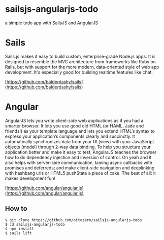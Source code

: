 sailsjs-angularjs-todo
======

a simple todo app with SailsJS and AngularJS

# Sails

Sails.js makes it easy to build custom, enterprise-grade Node.js apps. It is designed to resemble the MVC architecture from frameworks like Ruby on Rails, but with support for the more modern, data-oriented style of web app development. It's especially good for building realtime features like chat.

[https://github.com/balderdashy/sails](https://github.com/balderdashy/sails)

# Angular

AngularJS lets you write client-side web applications as if you had a smarter browser. It lets you use good old HTML (or HAML, Jade and friends!) as your template language and lets you extend HTML’s syntax to express your application’s components clearly and succinctly. It automatically synchronizes data from your UI (view) with your JavaScript objects (model) through 2-way data binding. To help you structure your application better and make it easy to test, AngularJS teaches the browser how to do dependency injection and inversion of control. Oh yeah and it also helps with server-side communication, taming async callbacks with promises and deferreds; and make client-side navigation and deeplinking with hashbang urls or HTML5 pushState a piece of cake. The best of all: it makes development fun!

[https://github.com/angular/angular.js](https://github.com/angular/angular.js)

## How to

```
$ git clone https://github.com/oitozero/sailsjs-angularjs-todo
$ cd sailsjs-angularjs-todo
$ npm install
$ sails lift

```
